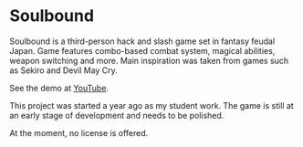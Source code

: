 # Soulbound

Soulbound is a third-person hack and slash game set in fantasy feudal Japan. Game features combo-based combat system, magical abilities, weapon switching and more. 
Main inspiration was taken from games such as Sekiro and Devil May Cry.

See the demo at [YouTube](https://www.youtube.com/watch?v=4g5XbE5VgKc).

This project was started a year ago as my student work. The game is still at an early stage of development and needs to be polished.

At the moment, no license is offered.
